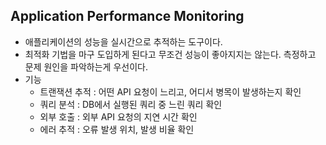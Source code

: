 ## Application Performance Monitoring

- 애플리케이션의 성능을 실시간으로 추적하는 도구이다.
- 최적화 기법을 마구 도입하게 된다고 무조건 성능이 좋아지지는 않는다. 측정하고 문제 원인을 파악하는게 우선이다.
- 기능
    - 트랜잭션 추적 : 어떤 API 요청이 느리고, 어디서 병목이 발생하는지 확인
    - 쿼리 분석 : DB에서 실행된 쿼리 중 느린 쿼리 확인
    - 외부 호출 : 외부 API 요청의 지연 시간 확인
    - 에러 추적 : 오류 발생 위치, 발생 비율 확인